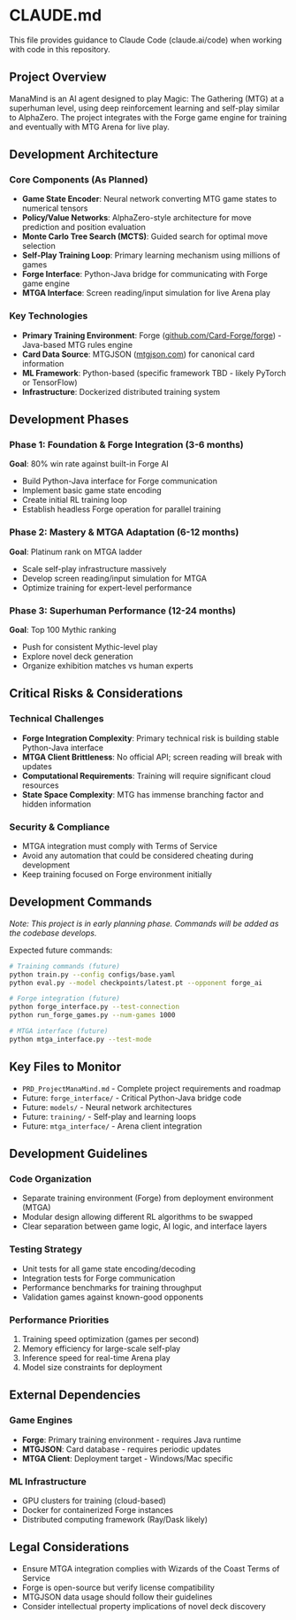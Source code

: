 # CLAUDE.md

This file provides guidance to Claude Code (claude.ai/code) when working with code in this repository.

## Project Overview

ManaMind is an AI agent designed to play Magic: The Gathering (MTG) at a superhuman level, using deep reinforcement learning and self-play similar to AlphaZero. The project integrates with the Forge game engine for training and eventually with MTG Arena for live play.

## Development Architecture

### Core Components (As Planned)
- **Game State Encoder**: Neural network converting MTG game states to numerical tensors
- **Policy/Value Networks**: AlphaZero-style architecture for move prediction and position evaluation  
- **Monte Carlo Tree Search (MCTS)**: Guided search for optimal move selection
- **Self-Play Training Loop**: Primary learning mechanism using millions of games
- **Forge Interface**: Python-Java bridge for communicating with Forge game engine
- **MTGA Interface**: Screen reading/input simulation for live Arena play

### Key Technologies
- **Primary Training Environment**: Forge ([github.com/Card-Forge/forge](https://github.com/Card-Forge/forge)) - Java-based MTG rules engine
- **Card Data Source**: MTGJSON ([mtgjson.com](https://mtgjson.com/)) for canonical card information
- **ML Framework**: Python-based (specific framework TBD - likely PyTorch or TensorFlow)
- **Infrastructure**: Dockerized distributed training system

## Development Phases

### Phase 1: Foundation & Forge Integration (3-6 months)
**Goal**: 80% win rate against built-in Forge AI
- Build Python-Java interface for Forge communication
- Implement basic game state encoding
- Create initial RL training loop
- Establish headless Forge operation for parallel training

### Phase 2: Mastery & MTGA Adaptation (6-12 months) 
**Goal**: Platinum rank on MTGA ladder
- Scale self-play infrastructure massively
- Develop screen reading/input simulation for MTGA
- Optimize training for expert-level performance

### Phase 3: Superhuman Performance (12-24 months)
**Goal**: Top 100 Mythic ranking
- Push for consistent Mythic-level play
- Explore novel deck generation
- Organize exhibition matches vs human experts

## Critical Risks & Considerations

### Technical Challenges
- **Forge Integration Complexity**: Primary technical risk is building stable Python-Java interface
- **MTGA Client Brittleness**: No official API; screen reading will break with updates
- **Computational Requirements**: Training will require significant cloud resources
- **State Space Complexity**: MTG has immense branching factor and hidden information

### Security & Compliance
- MTGA integration must comply with Terms of Service
- Avoid any automation that could be considered cheating during development
- Keep training focused on Forge environment initially

## Development Commands

*Note: This project is in early planning phase. Commands will be added as the codebase develops.*

Expected future commands:
```bash
# Training commands (future)
python train.py --config configs/base.yaml
python eval.py --model checkpoints/latest.pt --opponent forge_ai

# Forge integration (future)  
python forge_interface.py --test-connection
python run_forge_games.py --num-games 1000

# MTGA interface (future)
python mtga_interface.py --test-mode
```

## Key Files to Monitor

- `PRD_ProjectManaMind.md` - Complete project requirements and roadmap
- Future: `forge_interface/` - Critical Python-Java bridge code
- Future: `models/` - Neural network architectures
- Future: `training/` - Self-play and learning loops
- Future: `mtga_interface/` - Arena client integration

## Development Guidelines

### Code Organization
- Separate training environment (Forge) from deployment environment (MTGA)
- Modular design allowing different RL algorithms to be swapped
- Clear separation between game logic, AI logic, and interface layers

### Testing Strategy  
- Unit tests for all game state encoding/decoding
- Integration tests for Forge communication
- Performance benchmarks for training throughput
- Validation games against known-good opponents

### Performance Priorities
1. Training speed optimization (games per second)
2. Memory efficiency for large-scale self-play
3. Inference speed for real-time Arena play
4. Model size constraints for deployment

## External Dependencies

### Game Engines
- **Forge**: Primary training environment - requires Java runtime
- **MTGJSON**: Card database - requires periodic updates
- **MTGA Client**: Deployment target - Windows/Mac specific

### ML Infrastructure
- GPU clusters for training (cloud-based)
- Docker for containerized Forge instances
- Distributed computing framework (Ray/Dask likely)

## Legal Considerations

- Ensure MTGA integration complies with Wizards of the Coast Terms of Service
- Forge is open-source but verify license compatibility
- MTGJSON data usage should follow their guidelines
- Consider intellectual property implications of novel deck discovery